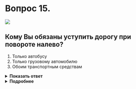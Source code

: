 # Вопрос 15.

![](https://s.drom.ru/i24228/pdd/tickets/2016/1543884977.jpg)

## Кому Вы обязаны уступить дорогу при повороте налево?

1. Только автобусу
2. Только грузовому автомобилю
3. Обоим транспортным средствам

<details>
<summary><b>Показать ответ</b></summary>
Правильный ответ: 3
</details>
<details>
<summary><b>Подробнее</b></summary>
Перед Вами знак 2.4 «Уступите дорогу». Уступаете дорогу транспортным средствам, движущимся по пересекаемой дороге, в данной ситуации обоим транспортным средствам.
(Пункт 13.9 ПДД, «Дорожные знаки»)
</details>